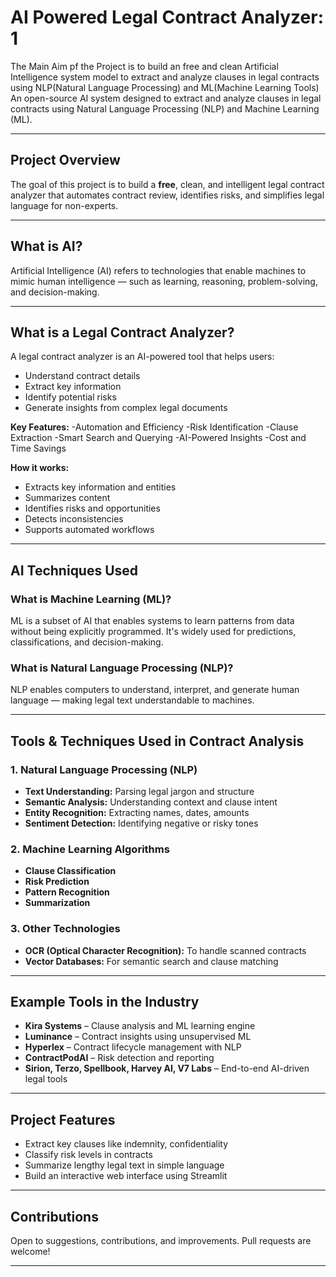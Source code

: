# AI Powered Legal Contract Analyzer: 1

The Main Aim pf the Project is to build an free and clean Artificial Intelligence system model to extract and analyze clauses in legal contracts using NLP(Natural Language Processing) and ML(Machine Learning Tools)
An open-source AI system designed to extract and analyze clauses in legal contracts using Natural Language Processing (NLP) and Machine Learning (ML).

---

## Project Overview

The goal of this project is to build a **free**, clean, and intelligent legal contract analyzer that automates contract review, identifies risks, and simplifies legal language for non-experts.

---

## What is AI?

Artificial Intelligence (AI) refers to technologies that enable machines to mimic human intelligence — such as learning, reasoning, problem-solving, and decision-making.

---

## What is a Legal Contract Analyzer?

A legal contract analyzer is an AI-powered tool that helps users:

- Understand contract details
- Extract key information
- Identify potential risks
- Generate insights from complex legal documents

**Key Features:**
-Automation and Efficiency
-Risk Identification
-Clause Extraction
-Smart Search and Querying
-AI-Powered Insights
-Cost and Time Savings

**How it works:**

- Extracts key information and entities
- Summarizes content
- Identifies risks and opportunities
- Detects inconsistencies
- Supports automated workflows

---

## AI Techniques Used

### What is Machine Learning (ML)?

ML is a subset of AI that enables systems to learn patterns from data without being explicitly programmed. It's widely used for predictions, classifications, and decision-making.

### What is Natural Language Processing (NLP)?

NLP enables computers to understand, interpret, and generate human language — making legal text understandable to machines.

---

## Tools & Techniques Used in Contract Analysis

### 1. **Natural Language Processing (NLP)**

- **Text Understanding:** Parsing legal jargon and structure
- **Semantic Analysis:** Understanding context and clause intent
- **Entity Recognition:** Extracting names, dates, amounts
- **Sentiment Detection:** Identifying negative or risky tones

### 2. **Machine Learning Algorithms**

- **Clause Classification**
- **Risk Prediction**
- **Pattern Recognition**
- **Summarization**

### 3. **Other Technologies**

- **OCR (Optical Character Recognition):** To handle scanned contracts
- **Vector Databases:** For semantic search and clause matching

---

## Example Tools in the Industry

- **Kira Systems** – Clause analysis and ML learning engine
- **Luminance** – Contract insights using unsupervised ML
- **Hyperlex** – Contract lifecycle management with NLP
- **ContractPodAI** – Risk detection and reporting
- **Sirion, Terzo, Spellbook, Harvey AI, V7 Labs** – End-to-end AI-driven legal tools

---

## Project Features

- Extract key clauses like indemnity, confidentiality
- Classify risk levels in contracts
- Summarize lengthy legal text in simple language
- Build an interactive web interface using Streamlit

---

## Contributions

Open to suggestions, contributions, and improvements. Pull requests are welcome!

---
